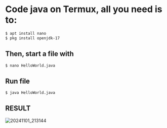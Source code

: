 # Code java on Termux, all you need is to:

```bash
$ apt install nano
$ pkg install openjdk-17
```

## Then, start a file with
```bash
$ nano HelloWorld.java
```

## Run file
```bash
$ java HelloWorld.java
```
## RESULT
![20241101_213144](https://github.com/user-attachments/assets/08cc95f0-acb5-400b-8652-95c2be1512c7)
